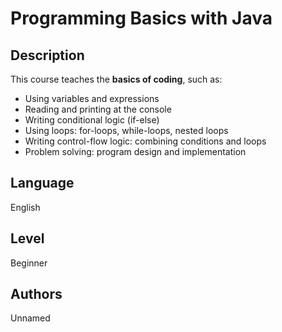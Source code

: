 # Programming Basics with Java

## Description
This course teaches the **basics of coding**, such as:
 - Using variables and expressions
 - Reading and printing at the console
 - Writing conditional logic (if-else)
 - Using loops: for-loops, while-loops, nested loops
 - Writing control-flow logic: combining conditions and loops
 - Problem solving: program design and implementation

## Language
English

## Level
Beginner

## Authors
Unnamed
